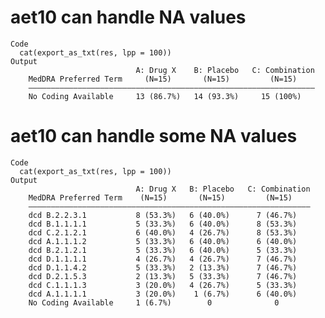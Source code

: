 # aet10 can handle NA values

    Code
      cat(export_as_txt(res, lpp = 100))
    Output
                                A: Drug X    B: Placebo   C: Combination
        MedDRA Preferred Term     (N=15)       (N=15)         (N=15)    
        ————————————————————————————————————————————————————————————————
        No Coding Available     13 (86.7%)   14 (93.3%)     15 (100%)   

# aet10 can handle some NA values

    Code
      cat(export_as_txt(res, lpp = 100))
    Output
                                A: Drug X   B: Placebo   C: Combination
        MedDRA Preferred Term    (N=15)       (N=15)         (N=15)    
        ———————————————————————————————————————————————————————————————
        dcd B.2.2.3.1           8 (53.3%)   6 (40.0%)      7 (46.7%)   
        dcd B.1.1.1.1           5 (33.3%)   6 (40.0%)      8 (53.3%)   
        dcd C.2.1.2.1           6 (40.0%)   4 (26.7%)      8 (53.3%)   
        dcd A.1.1.1.2           5 (33.3%)   6 (40.0%)      6 (40.0%)   
        dcd B.2.1.2.1           5 (33.3%)   6 (40.0%)      5 (33.3%)   
        dcd D.1.1.1.1           4 (26.7%)   4 (26.7%)      7 (46.7%)   
        dcd D.1.1.4.2           5 (33.3%)   2 (13.3%)      7 (46.7%)   
        dcd D.2.1.5.3           2 (13.3%)   5 (33.3%)      7 (46.7%)   
        dcd C.1.1.1.3           3 (20.0%)   4 (26.7%)      5 (33.3%)   
        dcd A.1.1.1.1           3 (20.0%)    1 (6.7%)      6 (40.0%)   
        No Coding Available     1 (6.7%)        0              0       

